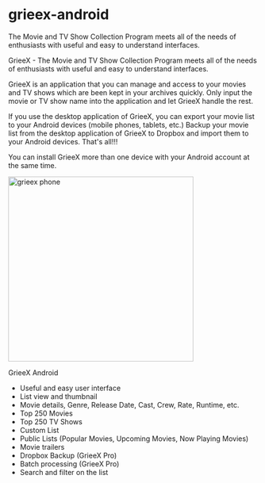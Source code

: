# grieex-android
The Movie and TV Show Collection Program meets all of the needs of enthusiasts with useful and easy to understand interfaces.

GrieeX - The Movie and TV Show Collection Program meets all of the needs of enthusiasts with useful and easy to understand interfaces.

GrieeX is an application that you can manage and access to your movies and TV shows which are been kept in your archives quickly. Only input the movie or TV show name into the application and let GrieeX handle the rest.

If you use the desktop application of GrieeX, you can export your movie list to your Android devices (mobile phones, tablets, etc.) Backup your movie list from the desktop application of GrieeX to Dropbox and import them to your Android devices. That's all!!!

You can install GrieeX more than one device with your Android account at the same time.

<img width="373" alt="grieex phone" src="https://user-images.githubusercontent.com/4608228/190468766-1aa9f082-30d1-4fea-a3f3-1a93a227b2c6.png">


GrieeX Android
* Useful and easy user interface
* List view and thumbnail
* Movie details, Genre, Release Date, Cast, Crew, Rate, Runtime, etc.
* Top 250 Movies
* Top 250 TV Shows
* Custom List
* Public Lists (Popular Movies, Upcoming Movies, Now Playing Movies)
* Movie trailers
* Dropbox Backup (GrieeX Pro)
* Batch processing (GrieeX Pro)
* Search and filter on the list

